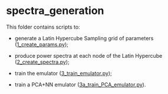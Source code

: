 # spectra_generation

This folder contains scripts to:

- generate a Latin Hypercube Sampling grid of parameters ([1_create_params.py](https://github.com/alessiospuriomancini/cosmopower/blob/main/cosmopower/examples/1_create_params.py));

- produce power spectra at each node of the Latin Hypercube ([2_create_spectra.py](https://github.com/alessiospuriomancini/cosmopower/blob/main/cosmopower/examples/2_create_spectra.py));

- train the emulator ([3_train_emulator.py](https://github.com/alessiospuriomancini/cosmopower/blob/main/cosmopower/examples/3_postprocess.py));

- train a PCA+NN emulator ([3a_train_PCA_emulator.py](https://github.com/alessiospuriomancini/cosmopower/blob/main/cosmopower/examples/3_postprocess.py)).
